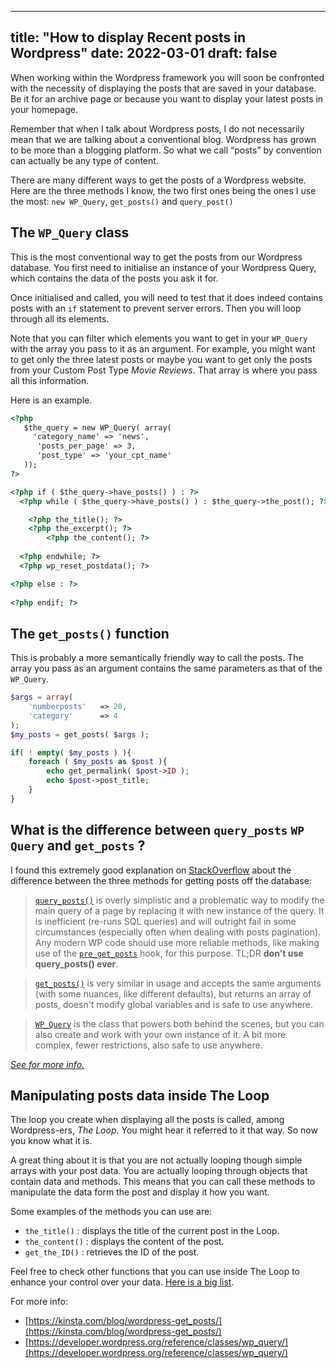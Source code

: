 
---
title: "How to display Recent posts in Wordpress"
date: 2022-03-01
draft: false
---

When working within the Wordpress framework you will soon be confronted with the necessity of displaying the posts that are saved in your database. Be it for an archive page or because you want to display your latest posts in your homepage. 

Remember that when I talk about Wordpress posts, I do not necessarily mean that we are talking about a conventional blog. Wordpress has grown to be more than a blogging platform. So what we call “posts” by convention can actually be any type of content. 

There are many different ways to get the posts of a Wordpress website. Here are the three methods I know, the two first ones being the ones I use the most: `new WP_Query`, `get_posts()` and `query_post()`

## The `WP_Query` class

This is the most conventional way to get the posts from our Wordpress database. You first need to initialise an instance of your Wordpress Query, which contains the data of the posts you ask it for.

Once initialised and called, you will need to test that it does indeed contains posts with an `if` statement to prevent server errors. Then you will loop through all its elements. 

Note that you can filter which elements you want to get in your `WP_Query` with the array you pass to it as an argument. For example, you might want to get only the three latest posts or maybe you want to get only the posts from your Custom Post Type *Movie Reviews*. That array is where you pass all this information. 

Here is an example.

```html
<?php
   $the_query = new WP_Query( array(
     'category_name' => 'news',
      'posts_per_page' => 3,
      'post_type' => 'your_cpt_name'
   ));
?>

<?php if ( $the_query->have_posts() ) : ?>
  <?php while ( $the_query->have_posts() ) : $the_query->the_post(); ?>

    <?php the_title(); ?>
    <?php the_excerpt(); ?>
		<?php the_content(); ?>
	
  <?php endwhile; ?>
  <?php wp_reset_postdata(); ?>

<?php else : ?>
	
<?php endif; ?>
```

## The `get_posts()` function

This is probably a more semantically friendly way to call the posts. The array you pass as an argument contains the same parameters as that of the `WP_Query`.

```php
$args = array(
	'numberposts'	=> 20,
	'category'		=> 4
);
$my_posts = get_posts( $args );

if( ! empty( $my_posts ) ){
	foreach ( $my_posts as $post ){
		echo get_permalink( $post->ID ); 
		echo $post->post_title;
	}
}
```

## What is the difference between `query_posts` `WP Query` and `get_posts` ?

I found this extremely good explanation on [StackOverflow](https://wordpress.stackexchange.com/questions/1753/when-should-you-use-wp-query-vs-query-posts-vs-get-posts) about  the difference between the three methods for getting posts off the database:

> [`query_posts()`](http://codex.wordpress.org/Function_Reference/query_posts) is overly simplistic and a problematic way to modify the main query of a page by replacing it with new instance of the query. It is inefficient (re-runs SQL queries) and will outright fail in some circumstances (especially often when dealing with posts pagination). Any modern WP code should use more reliable methods, like making use of the [`pre_get_posts`](https://wordpress.stackexchange.com/questions/50761/when-to-use-wp-query-query-posts-and-pre-get-posts) hook, for this purpose. TL;DR **don't use query_posts() ever**.
> 

> [`get_posts()`](http://codex.wordpress.org/Template_Tags/get_posts) is very similar in usage and accepts the same arguments (with some nuances, like different defaults), but returns an array of posts, doesn't modify global variables and is safe to use anywhere.
> 

> [`WP_Query`](http://codex.wordpress.org/Function_Reference/WP_Query) is the class that powers both behind the scenes, but you can also create and work with your own instance of it. A bit more complex, fewer restrictions, also safe to use anywhere.
> 

*[See for more info.](https://wordpress.stackexchange.com/questions/1753/when-should-you-use-wp-query-vs-query-posts-vs-get-posts)*

## Manipulating posts data inside The Loop

The loop you create when displaying all the posts is called, among Wordpress-ers, *The Loop*. You might hear it referred to it that way. So now you know what it is.

A great thing about it is that you are not actually looping though simple arrays with your post data. You are actually looping through objects that contain data and methods. This means that you can call these methods to manipulate the data form the post and display it how you want. 

Some examples of the methods you can use are:

- `the_title()` : displays the title of the current post in the Loop.
- `the_content()` : displays the content of the post.
- `get_the_ID()` : retrieves the ID of the post.

Feel free to check other functions that you can use inside The Loop to enhance your control over your data. [Here is a big list](https://developer.wordpress.org/reference/files/wp-includes/post-template.php/).

For more info:

- [https://kinsta.com/blog/wordpress-get_posts/](https://kinsta.com/blog/wordpress-get_posts/)
- [https://developer.wordpress.org/reference/classes/wp_query/](https://developer.wordpress.org/reference/classes/wp_query/)